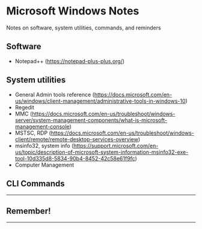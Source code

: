 # Microsoft Windows Notes

Notes on software, system utilities, commands, and reminders

## Software

- Notepad++ (https://notepad-plus-plus.org/)

## System utilities

- General Admin tools reference (https://docs.microsoft.com/en-us/windows/client-management/administrative-tools-in-windows-10)
- Regedit
- MMC (https://docs.microsoft.com/en-us/troubleshoot/windows-server/system-management-components/what-is-microsoft-management-console)
- MSTSC, RDP (https://docs.microsoft.com/en-us/troubleshoot/windows-client/remote/remote-desktop-services-overview)
- msinfo32, system info (https://support.microsoft.com/en-us/topic/description-of-microsoft-system-information-msinfo32-exe-tool-10d335d8-5834-90b4-8452-42c58e61f9fc)
- Computer Management

## CLI Commands

---

## Remember!

---
